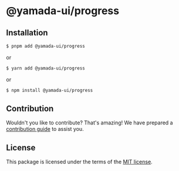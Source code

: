 # @yamada-ui/progress

## Installation

```sh
$ pnpm add @yamada-ui/progress
```

or

```sh
$ yarn add @yamada-ui/progress
```

or

```sh
$ npm install @yamada-ui/progress
```

## Contribution

Wouldn't you like to contribute? That's amazing! We have prepared a [contribution guide](https://github.com/yamada-ui/yamada-ui/blob/main/CONTRIBUTING.md) to assist you.

## License

This package is licensed under the terms of the
[MIT license](https://github.com/yamada-ui/yamada-ui/blob/main/LICENSE).
